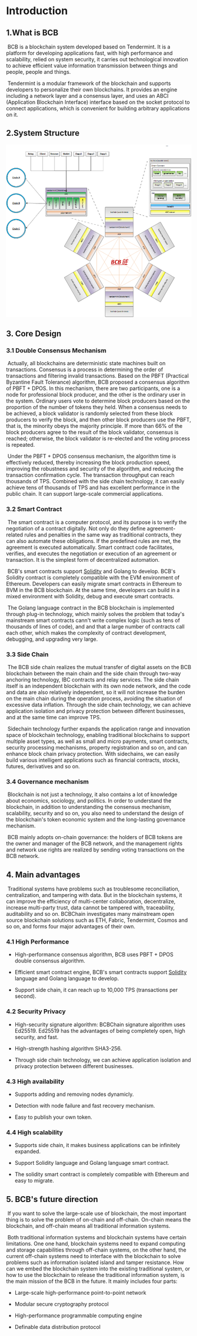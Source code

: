 # Introduction

## 1.What is BCB

​        BCB is a blockchain system developed based on Tendermint. It is a platform for developing applications fast, with high performance and scalability, relied on system security, it carries out technological innovation to achieve efficient value information transmission between things and people, people and things.

​        Tendermint is a modular framework of the blockchain and supports developers to personalize their own blockchains. It provides an engine including a network layer and a consensus layer, and uses an ABCI (Application Blockchain Interface) interface based on the socket protocol to connect applications, which is convenient for building arbitrary applications on it.

## 2.System Structure

<img src=".\p\BCB-arch-3.png" style="zoom:75%;" />

## 3. Core Design

### 3.1 Double Consensus Mechanism

​        Actually, all blockchains are deterministic state machines built on transactions. Consensus is a process in determining the order of transactions and filtering invalid transactions. Based on the PBFT (Practical Byzantine Fault Tolerance) algorithm, BCB proposed a consensus algorithm of PBFT + DPOS. In this mechanism, there are two participants, one is a node for professional block producer, and the other is the ordinary user in the system. Ordinary users vote to determine block producers based on the proportion of the number of tokens they held. When a consensus needs to be achieved, a block validator is randomly selected from these block producers to verify the block, and then other block producers use the PBFT, that is, the minority obeys the majority principle. If more than 66% of the block producers agree to the result of the block validator, consensus is reached; otherwise, the block validator is re-elected and the voting process is repeated.

​        Under the PBFT + DPOS consensus mechanism, the algorithm time is effectively reduced, thereby increasing the block production speed, improving the robustness and security of the algorithm, and reducing the transaction confirmation cycle. The transaction throughput can reach thousands of TPS. Combined with the side chain technology, it can easily achieve tens of thousands of TPS and has excellent performance in the public chain. It can support large-scale commercial applications.

### 3.2 Smart Contract

​        The smart contract is a computer protocol, and its purpose is to verify the negotiation of a contract digitally. Not only do they define agreement-related rules and penalties in the same way as traditional contracts, they can also automate these obligations. If the predefined rules are met, the agreement is executed automatically. Smart contract code facilitates, verifies, and executes the negotiation or execution of an agreement or transaction. It is the simplest form of decentralized automation.

​        BCB's smart contracts support [Solidity](https://en.wikipedia.org/wiki/Solidity) and Golang to develop. BCB's Solidity contract is completely compatible with the EVM environment of Ethereum. Developers can easily migrate smart contracts in Ethereum to BVM in the BCB blockchain. At the same time, developers can build in a mixed environment with Solidity, debug and execute smart contracts.

​        The Golang language contract in the BCB blockchain is implemented through plug-in technology, which mainly solves the problem that today's mainstream smart contracts cann't write complex logic (such as tens of thousands of lines of code), and and that a large number of contracts call each other, which makes the complexity of contract development, debugging, and upgrading very large.

### 3.3 Side Chain

​        The BCB side chain realizes the mutual transfer of digital assets on the BCB blockchain between the main chain and the side chain through two-way anchoring technology, IBC contracts and relay services. The side chain itself is an independent blockchain with its own node network, and the code and data are also relatively independent, so it will not increase the burden on the main chain during the operation process, avoiding the situation of excessive data inflation. Through the side chain technology, we can achieve application isolation and privacy protection between different businesses, and at the same time can improve TPS.

​        Sidechain technology further expands the application range and innovation space of blockchain technology, enabling traditional blockchains to support multiple asset types, as well as small and micro payments, smart contracts, security processing mechanisms, property registration and so on, and can enhance block chain privacy protection. With sidechains, we can easily build various intelligent applications such as financial contracts, stocks, futures, derivatives and so on.

### 3.4 Governance mechanism

​        Blockchain is not just a technology, it also contains a lot of knowledge about economics, sociology, and politics. In order to understand the blockchain, in addition to understanding the consensus mechanism, scalability, security and so on, you also need to understand the design of the blockchain's token economic system and the long-lasting governance mechanism.

​        BCB mainly adopts on-chain governance: the holders of BCB tokens are the owner and manager of the BCB network, and the management rights and network use rights are realized by sending voting transactions on the BCB network.

## 4. Main advantages

​        Traditional systems have problems such as troublesome reconciliation, centralization, and tampering with data. But in the blockchain systems, it can improve the efficiency of multi-center collaboration, decentralize, increase multi-party trust, data cannot be tampered with, traceability, auditability and so on. BCBChain investigates many mainstream open source blockchain solutions such as ETH, Fabric, Tendermint, Cosmos and so on, and forms four major advantages of their own.

### 4.1 High Performance

- High-performance consensus algorithm, BCB uses PBFT + DPOS double consensus algorithm.

- Efficient smart contract engine, BCB's smart contracts support [Solidity](https://en.wikipedia.org/wiki/Solidity) language and Golang language to develop.

- Support side chain, it can reach up to 10,000 TPS (transactions per second).

### 4.2 Security Privacy

- High-security signature algorithm: BCBChain signature algorithm uses Ed25519. Ed25519 has the advantages of being completely open, high security, and fast.

- High-strength hashing algorithm SHA3-256.

- Through side chain technology, we can achieve application isolation and privacy protection between different businesses.

### 4.3 High availability

- Supports adding and removing nodes dynamicly.

- Detection with node failure and fast recovery mechanism.

- Easy to publish your own token.

### 4.4 High scalability

- Supports side chain, it makes business applications can be infinitely expanded.

- Support Solidity language and Golang language smart contract.

- The solidity smart contract is completely compatible with Ethereum and easy to migrate.

## 5. BCB's future direction

​        If you want to solve the large-scale use of blockchain, the most important thing is to solve the problem of on-chain and off-chain. On-chain means the blockchain, and off-chain means all traditional information systems.

​        Both traditional information systems and blockchain systems have certain limitations. One one hand, blockchain systems need to expand computing and storage capabilities through off-chain systems, on the other hand, the current off-chain systems need to interface with the blockchain to solve problems such as information isolated island and tamper resistance. How can we embed the blockchain system into the existing traditional system, or how to use the blockchain to release the traditional information system, is the main mission of the BCB in the future. It mainly includes four parts:

- Large-scale high-performance point-to-point network

- Modular secure cryptography protocol

- High-performance programmable computing engine

- Definable data distribution protocol
